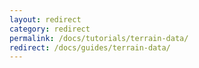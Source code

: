 ```yaml
---
layout: redirect
category: redirect
permalink: /docs/tutorials/terrain-data/
redirect: /docs/guides/terrain-data/
---
```

